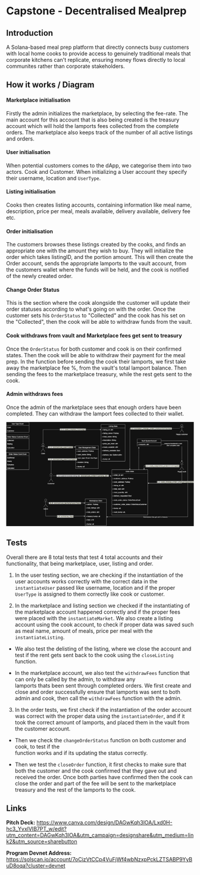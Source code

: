 # Capstone - Decentralised Mealprep

## Introduction

A Solana-based meal prep platform that directly connects busy customers with local home cooks to provide access to genuinely traditional meals that corporate kitchens can't replicate, ensuring money flows directly to local communites rather than corporate stakeholders.

## How it works / Diagram

#### Marketplace initialisation

Firstly the admin initializes the marketplace, by selecting the fee-rate. The main account for this account that is also being created is the treasury account which will hold the lamports fees collected from the complete orders. The marketplace also keeps track of the number of all active listings and orders.

#### User initialisation

When potential customers comes to the dApp, we categorise them into two actors. Cook and Customer. When initializing a User account they specify their username, location and `UserType`.

#### Listing initialisation

Cooks then creates listing accounts, containing information like meal name, description, price per meal, meals available, delivery available, delivery fee etc.

#### Order initialisation

The customers browses these listings created by the cooks, and finds an appropriate one with the amount they wish to buy. They will initialize the order which takes listingID, and the portion amount. This will then create the Order account, sends the appropriate lamports to the vault account, from the customers wallet where the funds will be held, and the cook is notified of the newly created order.

#### Change Order Status

This is the section where the cook alongside the customer will update their order statuses according to what's going on with the order. Once the customer sets his `OrderStatus` to "Collected" and the cook has his set on the "Collected", then the cook will be able to withdraw funds from the vault.

#### Cook withdraws from vault and Marketplace fees get sent to treasury

Once the `OrderStatus` for both customer and cook is on their confirmed states. Then the cook will be able to withdraw their payment for the meal prep. In the function before sending the cook their lamports, we first take away the marketplace fee %, from the vault's total lamport balance. Then sending the fees to the marketplace treasury, while the rest gets sent to the cook.

#### Admin withdraws fees

Once the admin of the marketplace sees that enough orders have been completed. They can withdraw the lamport fees collected to their wallet.

![Architecture Design](./architecture_design.jpg)

## Tests

Overall there are 8 total tests that test 4 total accounts and their functionality, that being marketplace, user, listing and order.

1. In the user testing section, we are checking if the instantiation of the user accounts works correctly with the correct data in the `instantiateUser` passed like username, location and if the proper `UserType` is assigned to them correctly like cook or customer.

2. In the marketplace and listing section we checked if the instantiating of the marketplace account happened correctly and if the proper fees were placed with the `instantiateMarket`. We also create a listing account using the cook account, to check if proper data was saved such as meal name, amount of meals, price per meal with the `instantiateListing`.

- We also test the delisting of the listing, where we close the account and test if the rent gets sent back to the cook using the `closeListing` function.

- In the marketplace account, we also test the `withdrawFees` function that can only be called by the admin, to withdraw any  
  lamports thats been sent through completed orders. We first create and close and order successfully ensure that lamports was sent to both admin and cook, then call the `withdrawFees` function with the admin.

3. In the order tests, we first check if the instantiation of the order account was correct with the proper data using the `instantiateOrder`, and if it took the correct amount of lamports, and placed them in the vault from the customer account.

- Then we check the `changeOrderStatus` function on both customer and cook, to test if the  
  function works and if its updating the status correctly.

- Then we test the `closeOrder` function, it first checks to make sure that both the customer
  and the cook confirmed that they gave out and received the order. Once both parties have confirmed then the cook can close the order and part of the fee will be sent to the marketplace treasury and the rest of the lamports to the cook.

## Links

**Pitch Deck:** https://www.canva.com/design/DAGwKqh3lOA/Lxd0H-hc3_YvxlVIB7PT_w/edit?utm_content=DAGwKqh3lOA&utm_campaign=designshare&utm_medium=link2&utm_source=sharebutton

**Program Devnet Address:** https://solscan.io/account/7oCizVtCCp4VuFjWf4wbNzxpPckLZTSABP9YyBuD8oqa?cluster=devnet
